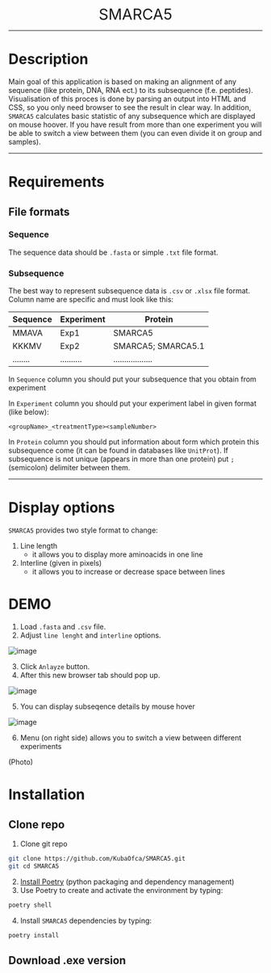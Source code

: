 <div style="text-align: center; font-size: 30px">SMARCA5</div>

---

# Description

Main goal of this application is based on making an alignment of any sequence (like protein, DNA, RNA ect.) 
to its subsequence (f.e. peptides). Visualisation of this proces is done by parsing an output into HTML and CSS,
so you only need browser to see the result in clear way. In addition, ```SMARCA5``` calculates basic statistic of 
any subsequence which are displayed on mouse hoover. If you have result from more than one experiment you
will be able to switch a view between them (you can even divide it on group and samples).

---

# Requirements

## File formats

### Sequence

The sequence data should be ```.fasta``` or simple ```.txt``` file format.

### Subsequence

The best way to represent subsequence data is ```.csv``` or ```.xlsx``` file format.
Column name are specific and must look like this:

| Sequence | Experiment | Protein            |
|----------|------------|--------------------|
| MMAVA    | Exp1       | SMARCA5            |
| KKKMV    | Exp2       | SMARCA5; SMARCA5.1 |
| ........ | .......... | .................. |


In ```Sequence``` column you should put your subsequence that you obtain from experiment

In ```Experiment``` column you should put your experiment label in given format (like below):

```<groupName>_<treatmentType><sampleNumber>```

In ```Protein``` column you should put information about form which protein this subsequence come (it can be found 
in databases like ```UnitProt```). If subsequence is not unique (appears in more than one protein) put ```;```(semicolon)
delimiter between them.

---

# Display options

```SMARCA5``` provides two style format to change:
1. Line length
   - it allows you to display more aminoacids in one line
2. Interline (given in pixels)
   - it allows you to increase or decrease space between lines

# DEMO

1. Load ```.fasta``` and ```.csv``` file.
2. Adjust ```line lenght``` and ```interline``` options.

![image](https://user-images.githubusercontent.com/61982713/194770278-7e5d5598-e554-4e24-a1ba-19fd20585bf9.png)

3. Click ```Anlayze``` button.
4. After this new browser tab should pop up.

![image](https://user-images.githubusercontent.com/61982713/194770292-a15347f1-6840-40b0-83de-df5e0dd67afe.png)

5. You can display subseqence details by mouse hover

![image](https://user-images.githubusercontent.com/61982713/194770332-68250e07-4c8a-4c9a-acd9-1dca0d7dffd4.png)

6. Menu (on right side) allows you to switch a view between different experiments

(Photo)


# Installation

## Clone repo

1. Clone git repo
```bash
git clone https://github.com/KubaOfca/SMARCA5.git
git cd SMARCA5
```
2. [Install Poetry](https://python-poetry.org/docs/#installation) (python packaging and dependency management)
3. Use Poetry to create and activate the environment by typing:
```bash
poetry shell
```
4. Install `SMARCA5` dependencies by typing:
```bash
poetry install
```

## Download .exe version
